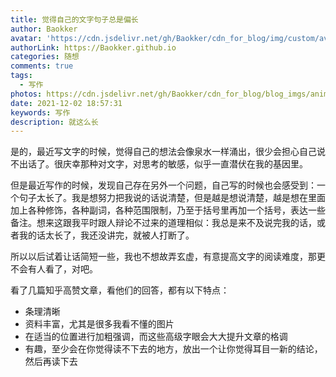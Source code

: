 ```yaml
---
title: 觉得自己的文字句子总是偏长
author: Baokker
avatar: 'https://cdn.jsdelivr.net/gh/Baokker/cdn_for_blog/img/custom/avatar.jpg'
authorLink: https://Baokker.github.io
categories: 随想
comments: true
tags:
  - 写作
photos: https://cdn.jsdelivr.net/gh/Baokker/cdn_for_blog/blog_imgs/animal-g4c80354c3_1920.jpg
date: 2021-12-02 18:57:31
keywords: 写作
description: 就这么长
---
```






是的，最近写文字的时候，觉得自己的想法会像泉水一样涌出，很少会担心自己说不出话了。很庆幸那种对文字，对思考的敏感，似乎一直潜伏在我的基因里。

但是最近写作的时候，发现自己存在另外一个问题，自己写的时候也会感受到：一个句子太长了。我是想努力把我说的话说清楚，但是越是想说清楚，越是想在里面加上各种修饰，各种副词，各种范围限制，乃至于括号里再加一个括号，表达一些备注。想来这跟我平时跟人辩论不过来的道理相似：我总是来不及说完我的话，或者我的话太长了，我还没讲完，就被人打断了。

所以以后试着让话简短一些，我也不想故弄玄虚，有意提高文字的阅读难度，那更不会有人看了，对吧。

看了几篇知乎高赞文章，看他们的回答，都有以下特点：

- 条理清晰
- 资料丰富，尤其是很多我看不懂的图片
- 在适当的位置进行加粗强调，而这些高级字眼会大大提升文章的格调
- 有趣，至少会在你觉得读不下去的地方，放出一个让你觉得耳目一新的结论，然后再读下去
